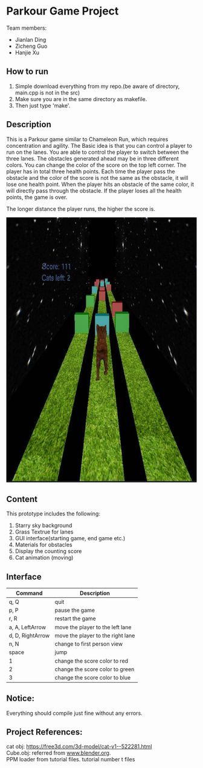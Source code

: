 # Parkour Game Project
Team members:
- Jianlan Ding 
- Zicheng Guo
- Hanjie Xu

## How to run
1. Simple download everything from my repo.(be aware of directory, main.cpp is not in the src) 
2. Make sure you are in the same directory as makefile. 
3. Then just type 'make'.

## Description
This is a Parkour game similar to Chameleon Run, which requires concentration and agility. The Basic idea is that you can control a player to run on the lanes. You are able to control the player to switch between the three lanes. The obstacles generated ahead may be in three different colors. You can change the color of the score on the top left corner. The player has in total three health points. Each time the player pass the obstacle and the color of the score is not the same as the obstacle, it will lose one health point. When the player hits an obstacle of the same color, it will directly pass through the obstacle. If the player loses all the health points, the game is over.  

The longer distance the player runs, the higher the score is.

<img src="../../images/parkour_game.png" width="800" height="700">

## Content
This prototype includes the following:
1. Starry sky background
2. Grass Textrue for lanes
3. GUI interface(starting game, end game etc.)
4. Materials for obstacles
5. Display the counting score
6. Cat animation (moving)

## Interface
| Command  | Description  |
|---|---|
| q, Q  | quit  |
| p, P  | pause the game  |
| r, R  | restart the game  |
| a, A, LeftArrow  | move the player to the left lane |
| d, D, RightArrow  | move the player to the right lane  |
| n, N | change to first person view |
| space  | jump  |   
| 1  | change the score color to red  |   
| 2  | change the score color to green  |   
| 3  | change the score color to blue  |   

## Notice:
Everything should compile just fine without any errors.

## Project References: 
cat obj: https://free3d.com/3d-model/cat-v1--522281.html  
Cube.obj: referred from www.blender.org.  
PPM loader from tutorial files.
tutorial number t files



 
